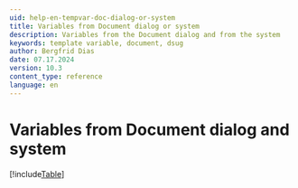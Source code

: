 ```yaml
---
uid: help-en-tempvar-doc-dialog-or-system
title: Variables from Document dialog or system
description: Variables from the Document dialog and from the system
keywords: template variable, document, dsug
author: Bergfrid Dias
date: 07.17.2024
version: 10.3
content_type: reference
language: en
---
```


# Variables from Document dialog and system

[!include[Table](../../../../../common/includes/variable/table-doc-and-system.md)]
